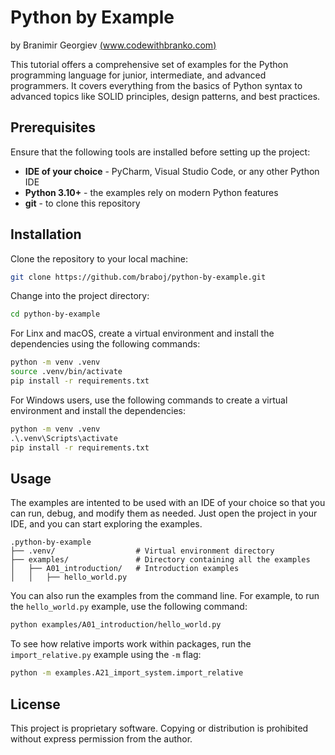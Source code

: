 # Python by Example

by Branimir Georgiev [(www.codewithbranko.com)](https://www.codewithbranko.com)

This tutorial offers a comprehensive set of examples for the Python programming
language for junior, intermediate, and advanced programmers. It covers
everything from the basics of Python syntax to advanced topics like
SOLID principles, design patterns, and best practices.

## Prerequisites

Ensure that the following tools are installed before setting up the project:

- **IDE of your choice** - PyCharm, Visual Studio Code, or any other Python IDE
- **Python 3.10+** - the examples rely on modern Python features
- **git** - to clone this repository

## Installation

Clone the repository to your local machine:

```bash
git clone https://github.com/braboj/python-by-example.git
```

Change into the project directory:

```bash
cd python-by-example
```

For Linx and macOS, create a virtual environment and install the dependencies
using the following commands:

```bash
python -m venv .venv
source .venv/bin/activate
pip install -r requirements.txt
```

For Windows users, use the following commands to create a virtual environment
and install the dependencies:

```cmd
python -m venv .venv
.\.venv\Scripts\activate
pip install -r requirements.txt
```

## Usage

The examples are intented to be used with an IDE of your choice so that you can
run, debug, and modify them as needed. Just open the project in your IDE, and 
you can start exploring the examples.

```text
.python-by-example
├── .venv/                  # Virtual environment directory
├── examples/               # Directory containing all the examples
│   ├── A01_introduction/   # Introduction examples
│   │   ├── hello_world.py
```

You can also run the examples from the command line. For example, to run the 
`hello_world.py` example, use the following command:

```bash
python examples/A01_introduction/hello_world.py
```

To see how relative imports work within packages, run the `import_relative.py` example using the `-m` flag:

```bash
python -m examples.A21_import_system.import_relative
```


## License

This project is proprietary software. Copying or distribution is prohibited 
without express permission from the author.
